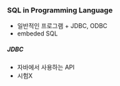### SQL in Programming Language

- 일반적인 프로그램 + JDBC, ODBC
- embeded SQL

##### JDBC

- 자바에서 사용하는 API
- 시험X
